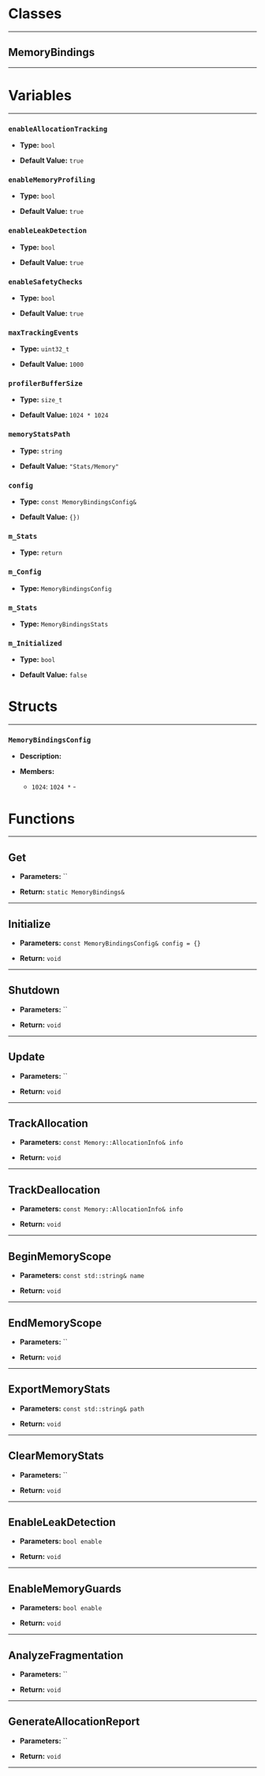 # Classes
---

## MemoryBindings
---




# Variables
---

### `enableAllocationTracking`

- **Type:** `bool`

- **Default Value:** `true`



### `enableMemoryProfiling`

- **Type:** `bool`

- **Default Value:** `true`



### `enableLeakDetection`

- **Type:** `bool`

- **Default Value:** `true`



### `enableSafetyChecks`

- **Type:** `bool`

- **Default Value:** `true`



### `maxTrackingEvents`

- **Type:** `uint32_t`

- **Default Value:** `1000`



### `profilerBufferSize`

- **Type:** `size_t`

- **Default Value:** `1024 * 1024`



### `memoryStatsPath`

- **Type:** `string`

- **Default Value:** `"Stats/Memory"`



### `config`

- **Type:** `const MemoryBindingsConfig&`

- **Default Value:** `{})`



### `m_Stats`

- **Type:** `return`



### `m_Config`

- **Type:** `MemoryBindingsConfig`



### `m_Stats`

- **Type:** `MemoryBindingsStats`



### `m_Initialized`

- **Type:** `bool`

- **Default Value:** `false`




# Structs
---

### `MemoryBindingsConfig`

- **Description:** 

- **Members:**

  - `1024`: `1024 *` - 




# Functions
---

## Get



- **Parameters:** ``

- **Return:** `static MemoryBindings&`

---

## Initialize



- **Parameters:** `const MemoryBindingsConfig& config = {}`

- **Return:** `void`

---

## Shutdown



- **Parameters:** ``

- **Return:** `void`

---

## Update



- **Parameters:** ``

- **Return:** `void`

---

## TrackAllocation



- **Parameters:** `const Memory::AllocationInfo& info`

- **Return:** `void`

---

## TrackDeallocation



- **Parameters:** `const Memory::AllocationInfo& info`

- **Return:** `void`

---

## BeginMemoryScope



- **Parameters:** `const std::string& name`

- **Return:** `void`

---

## EndMemoryScope



- **Parameters:** ``

- **Return:** `void`

---

## ExportMemoryStats



- **Parameters:** `const std::string& path`

- **Return:** `void`

---

## ClearMemoryStats



- **Parameters:** ``

- **Return:** `void`

---

## EnableLeakDetection



- **Parameters:** `bool enable`

- **Return:** `void`

---

## EnableMemoryGuards



- **Parameters:** `bool enable`

- **Return:** `void`

---

## AnalyzeFragmentation



- **Parameters:** ``

- **Return:** `void`

---

## GenerateAllocationReport



- **Parameters:** ``

- **Return:** `void`

---

